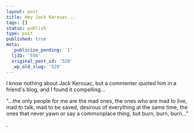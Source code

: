 ```yaml
---
layout: post
title: Hey Jack Kerouac...
tags: []
status: publish
type: post
published: true
meta:
  _publicize_pending: '1'
  ljID: '556'
  original_post_id: '528'
  _wp_old_slug: '528'
---
```

I know nothing about Jack Kerouac, but a commenter quoted him in a friend's blog, and I found it compelling...

"...the only people for me are the mad ones, the ones who are mad to live, mad to talk, mad to be saved, desirous of everything at the same time, the ones that never yawn or say a commonplace thing, but burn, burn, burn..."

.
